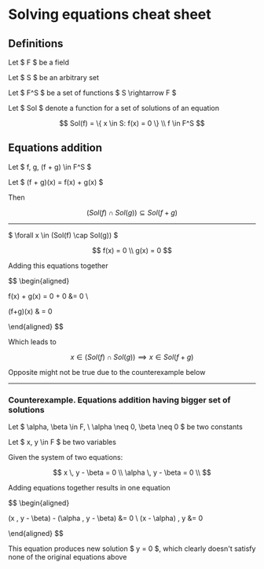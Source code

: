 # Solving equations cheat sheet

## Definitions

Let $ F $ be a field

Let $ S $ be an arbitrary set

Let $ F^S $ be a set of functions $ S \rightarrow F $

Let $ Sol $ denote a function for a set of solutions of an equation

$$
Sol(f) = \{ x \in S: f(x) = 0 \} \\
f \in F^S
$$

## Equations addition

Let $ f, g, (f + g) \in F^S $

Let $ (f + g)(x) = f(x) + g(x) $

Then

$$
(Sol(f) \cap Sol(g)) \subseteq Sol(f + g)
$$

---

$ \forall x \in (Sol(f) \cap Sol(g)) $

$$
f(x) = 0 \\
g(x) = 0
$$

Adding this equations together

$$
\begin{aligned}

f(x) + g(x) = 0 + 0 &= 0 \\

(f+g)(x) & = 0

\end{aligned}
$$

Which leads to

$$ x \in (Sol(f) \cap Sol(g)) \implies x \in Sol(f + g) $$

Opposite might not be true due to the counterexample below

---

### Counterexample. Equations addition having bigger set of solutions

Let $ \alpha, \beta \in F, \ \alpha \neq 0, \beta \neq 0 $ be two constants

Let $ x, y \in F $ be two variables

Given the system of two equations:

$$
x \, y - \beta = 0 \\
\alpha \, y - \beta = 0 \\
$$

Adding equations together results in one equation

$$
\begin{aligned}

(x \, y - \beta) - (\alpha \, y - \beta) &= 0 \\
(x - \alpha) \, y &= 0

\end{aligned}
$$

This equation produces new solution $ y = 0 $, which clearly doesn't satisfy none of the original equations above
